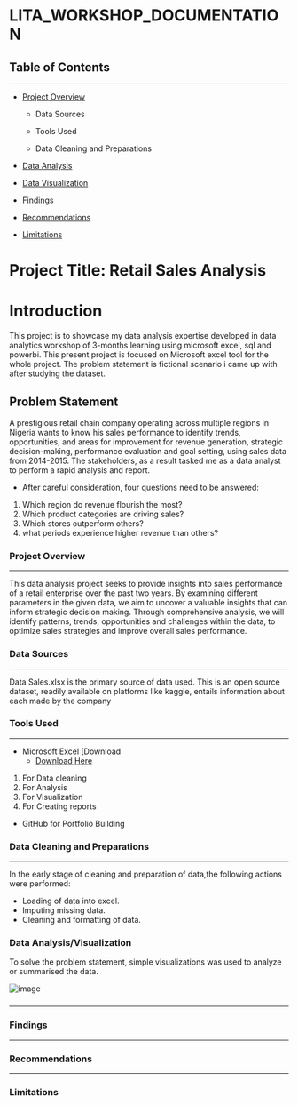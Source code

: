 # LITA_WORKSHOP_DOCUMENTATION

## Table of Contents
---
- [Project Overview](#project-overview)

  - Data Sources

  - Tools Used

  - Data Cleaning and Preparations

 - [Data Analysis](#data-analysis)

 - [Data Visualization](#data-visialization)

 - [Findings](#findings)

 - [Recommendations](#recommendations)

 - [Limitations](#limitations)


# Project Title: Retail Sales Analysis 

# Introduction
This project is to showcase my data analysis expertise developed in data analytics workshop of 3-months learning using microsoft excel, sql and powerbi.
This present project is focused on Microsoft excel tool for the whole project. The problem statement is fictional scenario i came up with after studying the dataset.

## Problem Statement

A prestigious retail chain company operating across multiple regions in Nigeria wants to know his sales performance to identify trends, opportunities, and areas for improvement for revenue generation, strategic decision-making, performance evaluation and goal setting, using sales data from 2014-2015. The stakeholders, as a result tasked me as a data analyst to perform a rapid analysis and report.

   - After careful consideration, four questions need to be answered:
1. Which region do revenue flourish the most?
2. Which product categories are driving sales?
3. Which stores outperform others?
4. what periods experience higher revenue than others?
   
### Project Overview
---

This data analysis project seeks to provide insights into sales performance of a retail enterprise over the past two years. By examining different parameters in the given data, we aim to uncover a valuable insights that can inform strategic decision making. Through comprehensive analysis, we will identify patterns, trends, opportunities and challenges within the data, to optimize sales strategies and improve overall sales performance.

### Data Sources
---

Data Sales.xlsx is the primary source of data used. This is an open source dataset, readily available on platforms like kaggle, entails information about each made by the company

### Tools Used
---

- Microsoft Excel  [Download
   - [Download Here](https://Microsoft.com)
1. For Data cleaning
2. For Analysis
3. For Visualization
4. For Creating reports
- GitHub for Portfolio Building

### Data Cleaning and Preparations
---

In the early stage of cleaning and preparation of data,the following actions were performed:

- Loading of data into excel.
- Imputing missing data.
- Cleaning and formatting of data.


### Data Analysis/Visualization
To solve the problem statement, simple visualizations was used to analyze or summarised the data.

![image](https://github.com/user-attachments/assets/f370f6d6-d5a2-466a-be44-2a3c6b732f19)

### 









---

### Findings
---
### Recommendations 
---
### Limitations 

